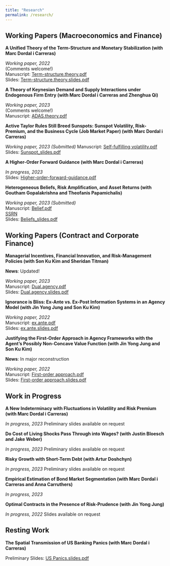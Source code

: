```yaml
---
title: "Research"
permalink: /research/
---
```


## Working Papers (Macroeconomics and Finance)

**A Unified Theory of the Term-Structure and Monetary Stabilization (with Marc Dordal i Carreras)** 

  *Working paper, 2022*     
  (Comments welcome!)\
  Manuscript: [Term-structure.theory.pdf](/files/Term_Structure.pdf)   
  Slides: [Term-structure.theory.slides.pdf](/files/0Seung_JMP2_slides.pdf)  


**A Theory of Keynesian Demand and Supply Interactions under Endogenous Firm Entry (with Marc Dordal i Carreras and Zhenghua Qi)** 

  *Working paper, 2023*     
  (Comments welcome!)\
  Manuscript: [ADAS.theory.pdf](/files/ADAS_Theory.pdf)   


**Active Taylor Rules Still Breed Sunspots: Sunspot Volatility, Risk-Premium, and the Business Cycle (Job Market Paper) (with Marc Dordal i Carreras)** 
  
  *Working paper, 2023 (Submitted)*
  Manuscript: [Self-fulfilling volatility.pdf](/files/Self-fulfilling_volatility.pdf)    
  Slides: [Sunspot_slides.pdf](/files/Sunspot_slides.pdf)  


**A Higher-Order Forward Guidance (with Marc Dordal i Carreras)**  

  *In progress, 2023*\
  Slides: [Higher-order-forward-guidance.pdf](/files/higherFG_slides.pdf)  


**Heterogeneous Beliefs, Risk Amplification, and Asset Returns (with Goutham Gopalakrishna and Theofanis Papamichalis)** 
  
  *Working paper, 2023 (Submitted)*  
  Manuscript: [Belief.pdf](/files/Beliefs.pdf)    
  [SSRN](https://papers.ssrn.com/sol3/papers.cfm?abstract_id=3932647)     
  Slides: [Beliefs_slides.pdf](/files/Beliefs_slides.pdf)  




## Working Papers (Contract and Corporate Finance)


**Managerial Incentives, Financial Innovation, and Risk-Management Policies (with Son Ku Kim and Sheridan Titman)** 

  **News**: Updated!
  
  *Working paper, 2023*  
  Manuscript: [Dual.agency.pdf](/files/klt_revised_v1.pdf)  
  Slides: [Dual.agency.slides.pdf](/files/Dual_agency_and_risk_management.pdf)    
 
 
**Ignorance is Bliss: Ex-Ante vs. Ex-Post Information Systems in an Agency Model (with Jin Yong Jung and Son Ku Kim)** 
  
  *Working paper, 2022*  
  Manuscript: [ex.ante.pdf](/files/Ex_Post_vs_Ex_Ante.pdf)  
  Slides: [ex.ante.slides.pdf](/files/Ex_Post_vs_Ex_Ante_slides.pdf)    


**Justifying the First-Order Approach in Agency Frameworks with the Agent’s Possibly Non-Concave Value Function (with Jin Yong Jung and Son Ku Kim)** 

  **News**: In major reconstruction

  *Working paper, 2022*  
  Manuscript: [First-order approach.pdf](/files/First_order_approach_draft.pdf)  
  Slides: [First-order approach.slides.pdf](/files/First_order_approach_slides.pdf)  



## Work in Progress

**A New Indeterminacy with Fluctuations in Volatility and Risk Premium (with Marc Dordal i Carreras)**  

  *In progress, 2023* Preliminary slides available on request

**Do Cost of Living Shocks Pass Through into Wages? (with Justin Bloesch and Jake Weber)**  

  *In progress, 2023* Preliminary slides available on request

**Risky Growth with Short-Term Debt (with Artur Doshchyn)**  

  *In progress, 2023* Preliminary slides available on request
  
**Empirical Estimation of Bond Market Segmentation (with Marc Dordal i Carreras and Anna Carruthers)**  

  *In progress, 2023* 
  
**Optimal Contracts in the Presence of Risk-Prudence (with Jin Yong Jung)**  

  *In progress, 2022*  Slides available on request




## Resting Work

**The Spatial Transmission of US Banking Panics (with Marc Dordal i Carreras)**  

  Preliminary Slides: [US Panics.slides.pdf](/files/US_Panics_paper.pdf)

